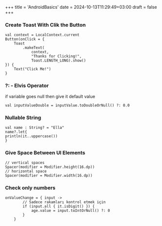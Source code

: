 +++
title = 'AndroidBasics'
date = 2024-10-13T11:29:49+03:00
draft = false
+++
### Create Toast With Clik the Button
```
val context = LocalContext.current
Button(onClick = {
    Toast
        .makeText(
            context,
            "Thanks for Clicking!",
            Toast.LENGTH_LONG).show()
}) {
    Text("Click Me!")
}
```

### ?:  -  Elvis Operator
if variable goes null then give it default value
```
val inputValueDouble = inputValue.toDoubleOrNull() ?: 0.0
```

### Nullable String
```
val name : String? = "Ella"
name?.let{
println(it..uppercase())
}
```

### Give Space Between UI Elements
```
// vertical spaces
Spacer(modifier = Modifier.height(16.dp))
// horizontal space
Spacer(modifier = Modifier.width(16.dp))
```

### Check only numbers
```
onValueChange = { input ->
        // Sadece rakamları kontrol etmek için
        if (input.all { it.isDigit() }) {
            age.value = input.toIntOrNull() ?: 0
        }
    }
```